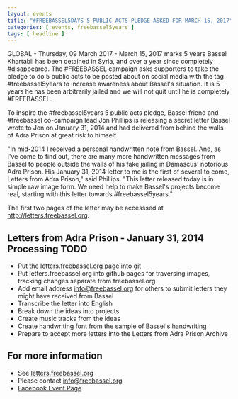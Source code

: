 ```yaml
---
layout: events
title: "#FREEBASSEL5DAYS 5 PUBLIC ACTS PLEDGE ASKED FOR MARCH 15, 2017"
categories: [ events, freebassel5years ]
tags: [ headline ]
---
```


GLOBAL - Thursday, 09 March 2017 - March 15, 2017 marks 5 years Bassel Khartabil has been detained in Syria, and over a year since completely #disappeared. The #FREEBASSEL campaign asks supporters to take the pledge to do 5 public acts to be posted about on social media with the tag #freebassel5years to increase awareness about Bassel's situation. It is 5 years he has been arbitrarily jailed and we will not quit until he is completely #FREEBASSEL.

To inspire the #freebassel5years 5 public acts pledge, Bassel friend and #freebassel co-campaign lead Jon Phillips is releasing a secret letter Bassel wrote to Jon on January 31, 2014 and had delivered from behind the walls of Adra Prison at great risk to himself.

"In mid-2014 I received a personal handwritten note from Bassel. And, as I've come to find out, there are many more handwritten messages from Bassel to people outside the walls of his fake jailing in Damascus' notorious Adra Prison. His January 31, 2014 letter to me is the first of several to come, Letters from Adra Prison," said Phillips. "This letter released today is in simple raw image form. We need help to make Bassel's projects become real, starting with this letter towards #freebassel5years."

The first two pages of the letter may be accesssed at <a href="http://letters.freebassel.org">http://letters.freebassel.org</a>.

## Letters from Adra Prison - January 31, 2014 Processing TODO

- Put the letters.freebassel.org page into git
- Put letters.freebassel.org into github pages for traversing images, tracking changes separate from freebassel.org
- Add email address info@freebassel.org for others to submit letters they might have received from Bassel
- Transcribe the letter into English
- Break down the ideas into projects
- Create music tracks from the ideas
- Create handwriting font from the sample of Bassel's handwriting
- Prepare to accept more letters into the Letters from Adra Prison Archive

## For more information

- See <a href="http://letters.freebassel.org">letters.freebassel.org</a>
- Please contact <a href="mailto:info@freebassel.org">info@freebassel.org</a>
- <a href="https://www.facebook.com/events/1832465017031438/">Facebook Event Page</a>


